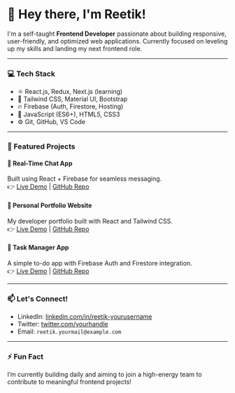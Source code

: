 # 👋 Hey there, I'm Reetik!

I'm a self-taught **Frontend Developer** passionate about building responsive, user-friendly, and optimized web applications. Currently focused on leveling up my skills and landing my next frontend role.

---

### 💻 Tech Stack
- ⚛️ React.js, Redux, Next.js (learning)
- 🎨 Tailwind CSS, Material UI, Bootstrap
- 🔥 Firebase (Auth, Firestore, Hosting)
- 🧠 JavaScript (ES6+), HTML5, CSS3
- ⚙️ Git, GitHub, VS Code

---

### 🚀 Featured Projects

#### 🔹 Real-Time Chat App  
Built using React + Firebase for seamless messaging.  
👉 [Live Demo](#) | [GitHub Repo](#)

#### 🔹 Personal Portfolio Website  
My developer portfolio built with React and Tailwind CSS.  
👉 [Live Demo](#) | [GitHub Repo](#)

#### 🔹 Task Manager App  
A simple to-do app with Firebase Auth and Firestore integration.  
👉 [Live Demo](#) | [GitHub Repo](#)

---

### 📫 Let's Connect!
- LinkedIn: [linkedin.com/in/reetik-yourusername](#)
- Twitter: [twitter.com/yourhandle](#)
- Email: `reetik.yourmail@example.com`

---

### ⚡ Fun Fact
I’m currently building daily and aiming to join a high-energy team to contribute to meaningful frontend projects!
